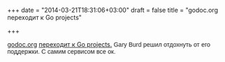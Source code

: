 +++
date = "2014-03-21T18:31:06+03:00"
draft = false
title = "godoc.org переходит к Go projects"

+++

<p><a href="http://godoc.org/">godoc.org</a> <a href="https://groups.google.com/forum/#!msg/golang-nuts/_rbVuzl-OqA/N_xoNaD4kAoJ">переходит к Go projects.</a>&nbsp;<span style="color: rgb(34, 34, 34); font-family: Arial, Helvetica, sans-serif; line-height: normal;">Gary Burd решил отдохнуть от его поддержки. С самим сервисом все ок.</span></p>

